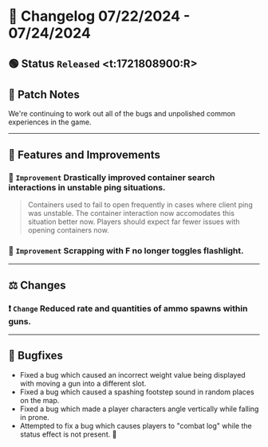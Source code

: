 # :bookmark_tabs:  Changelog 07/22/2024 - 07/24/2024

## :green_circle: Status `Released` <t:1721808900:R>

## :speech_balloon: Patch Notes
We're continuing to work out all of the bugs and unpolished common experiences in the game.

________

## :loudspeaker: Features and Improvements

### :arrow_up_small: `Improvement` Drastically improved container search interactions in unstable ping situations.
> Containers used to fail to open frequently in cases where client ping was unstable. The container interaction now
> accomodates this situation better now. Players should expect far fewer issues with opening containers now.

### :arrow_up_small: `Improvement` Scrapping with F no longer toggles flashlight.

________

## :balance_scale: Changes

### :exclamation: `Change` Reduced rate and quantities of ammo spawns within guns.

________

## :bug: Bugfixes
- Fixed a bug which caused an incorrect weight value being displayed with moving a gun into a different slot.
- Fixed a bug which caused a spashing footstep sound in random places on the map.
- Fixed a bug which made a player characters angle vertically while falling in prone.
- Attempted to fix a bug which causes players to "combat log" while the status effect is not present. 🤞
